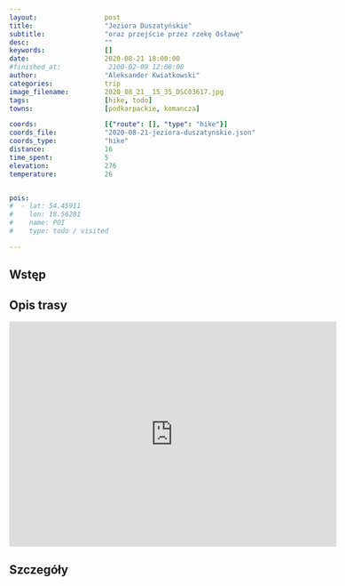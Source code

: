 ```yaml
---
layout:                 post
title:                  "Jeziora Duszatyńskie"
subtitle:               "oraz przejście przez rzekę Osławę"
desc:                   ""
keywords:               []
date:                   2020-08-21 18:00:00
#finished_at:            2100-02-09 12:00:00
author:                 "Aleksander Kwiatkowski"
categories:             trip
image_filename:         2020_08_21__15_35_DSC03617.jpg
tags:                   [hike, todo]
towns:                  [podkarpackie, komancza]

coords:                 [{"route": [], "type": "hike"}]
coords_file:            "2020-08-21-jeziora-duszatynskie.json"
coords_type:            "hike"
distance:               16
time_spent:             5
elevation:              276
temperature:            26


pois:
#  - lat: 54.45911
#    lon: 18.56281
#    name: POI
#    type: todo / visited

---
```



## Wstęp

## Opis trasy

<iframe height='405' width='590' frameborder='0' allowtransparency='true' scrolling='no' src='https://www.strava.com/activities/3967030564/embed/a642c70e82e9cfcbaab5dae05634fb8731a9c4a1'></iframe>

## Szczegóły
